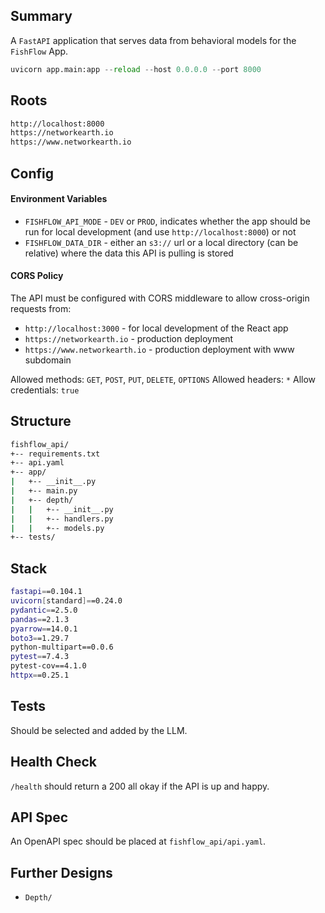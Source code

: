 ## Summary
A `FastAPI` application that serves data from behavioral models for the `FishFlow` App.

```python
uvicorn app.main:app --reload --host 0.0.0.0 --port 8000
```

## Roots
```bash
http://localhost:8000
https://networkearth.io
https://www.networkearth.io
```

## Config

#### Environment Variables
- `FISHFLOW_API_MODE` - `DEV` or `PROD`, indicates whether the app should be run for local development (and use `http://localhost:8000`) or not
- `FISHFLOW_DATA_DIR` - either an `s3://` url or a local directory (can be relative) where the data this API is pulling is stored

#### CORS Policy
The API must be configured with CORS middleware to allow cross-origin requests from:
- `http://localhost:3000` - for local development of the React app
- `https://networkearth.io` - production deployment
- `https://www.networkearth.io` - production deployment with www subdomain

Allowed methods: `GET`, `POST`, `PUT`, `DELETE`, `OPTIONS`
Allowed headers: `*`
Allow credentials: `true`
## Structure
```bash
fishflow_api/
+-- requirements.txt
+-- api.yaml
+-- app/
|   +-- __init__.py
|   +-- main.py
|   +-- depth/
|   |   +-- __init__.py
|   |   +-- handlers.py
|   |   +-- models.py
+-- tests/
```

## Stack
```bash
fastapi==0.104.1
uvicorn[standard]==0.24.0
pydantic==2.5.0
pandas==2.1.3
pyarrow==14.0.1
boto3==1.29.7
python-multipart==0.0.6
pytest==7.4.3
pytest-cov==4.1.0
httpx==0.25.1
```

## Tests
Should be selected and added by the LLM. 
## Health Check
`/health` should return a 200 all okay if the API is up and happy. 
## API Spec
An OpenAPI spec should be placed at `fishflow_api/api.yaml`.
## Further Designs
- `Depth/`
